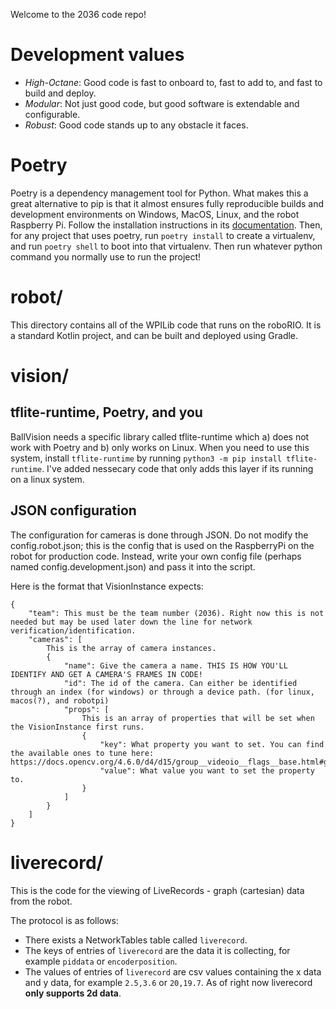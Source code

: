 Welcome to the 2036 code repo!

# Development values
- *High-Octane*: Good code is fast to onboard to, fast to add to, and fast to build and deploy.
- *Modular*: Not just good code, but good software is extendable and configurable.
- *Robust*: Good code stands up to any obstacle it faces.

# Poetry
Poetry is a dependency management tool for Python. What makes this a great alternative to pip is that it almost ensures fully reproducible builds and development environments on Windows, MacOS, Linux, and the robot Raspberry Pi. Follow the installation instructions in its [documentation](https://python-poetry.org/docs/). Then, for any project that uses poetry, run `poetry install` to create a virtualenv, and run `poetry shell` to boot into that virtualenv. Then run whatever python command you normally use to run the project!

# robot/
This directory contains all of the WPILib code that runs on the roboRIO. It is a standard Kotlin project, and can be built and deployed using Gradle.

# vision/

## tflite-runtime, Poetry, and you
BallVision needs a specific library called tflite-runtime which a) does not work with Poetry and b) only works on Linux. When you need to use this system, install `tflite-runtime` by running `python3 -m pip install tflite-runtime`. I've added nessecary code that only adds this layer if its running on a linux system.

## JSON configuration
The configuration for cameras is done through JSON. Do not modify the config.robot.json; this is the config that is used on the RaspberryPi on the robot for production code.
Instead, write your own config file (perhaps named config.development.json) and pass it into the script.

Here is the format that VisionInstance expects:

```
{
    "team": This must be the team number (2036). Right now this is not needed but may be used later down the line for network verification/identification.
    "cameras": [
        This is the array of camera instances.
        {
            "name": Give the camera a name. THIS IS HOW YOU'LL IDENTIFY AND GET A CAMERA'S FRAMES IN CODE!
            "id": The id of the camera. Can either be identified through an index (for windows) or through a device path. (for linux, macos(?), and robotpi)
            "props": [
                This is an array of properties that will be set when the VisionInstance first runs.
                {
                    "key": What property you want to set. You can find the available ones to tune here: https://docs.opencv.org/4.6.0/d4/d15/group__videoio__flags__base.html#gaeb8dd9c89c10a5c63c139bf7c4f5704d.
                    "value": What value you want to set the property to.
                }
            ]
        }
    ] 
}
```

# liverecord/
This is the code for the viewing of LiveRecords - graph (cartesian) data from the robot.

The protocol is as follows:
* There exists a NetworkTables table called `liverecord`.
* The keys of entries of `liverecord` are the data it is collecting, for example `piddata` or `encoderposition`.
* The values of entries of `liverecord` are csv values containing the x data and y data, for example `2.5,3.6` or `20,19.7`. As of right now liverecord **only supports 2d data**.